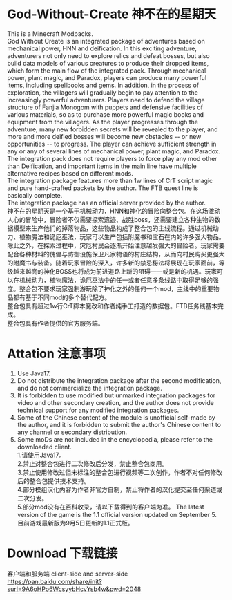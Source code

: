 # God-Without-Create 神不在的星期天
This is a Minecraft Modpacks.  
God Without Create is an integrated package of adventures based on mechanical power, HNN and deification. In this exciting adventure, adventurers not only need to explore relics and defeat bosses, but also build data models of various creatures to produce their dropped items, which form the main flow of the integrated pack. Through mechanical power, plant magic, and Paradox, players can produce many powerful items, including spellbooks and gems. In addition, in the process of exploration, the villagers will gradually begin to pay attention to the increasingly powerful adventurers. Players need to defend the village structure of Fanjia Monogom with puppets and defensive facilities of various materials, so as to purchase more powerful magic books and equipment from the villagers. As the player progresses through the adventure, many new forbidden secrets will be revealed to the player, and more and more deified bosses will become new obstacles -- or new opportunities -- to progress. The player can achieve sufficient strength in any or any of several lines of mechanical power, plant magic, and Paradox. The integration pack does not require players to force play any mod other than Deification, and important items in the main line have multiple alternative recipes based on different mods.  
The integration package features more than 1w lines of CrT script magic and pure hand-crafted packets by the author. The FTB quest line is basically complete.  
The integration package has an official server provided by the author.  
神不在的星期天是一个基于机械动力，HNN和神化的冒险向整合包。在这场激动人心的冒险中，冒险者不仅需要探索遗迹、战胜boss，还需要建立各种生物的数据模型来生产他们的掉落物品，这些物品构成了整合包的主线流程。通过机械动力、植物魔法和诡厄巫法，玩家可以生产包括附魔书和宝石在内的许多强大物品。除此之外，在探索过程中，灾厄村民会逐渐开始注意越发强大的冒险者。玩家需要配合各种材料的傀儡与防御设施保卫凡家物语的村庄结构，从而向村民购买更强大的附魔书与装备。随着玩家冒险的深入，许多新的禁忌秘法将展现在玩家面前，等级越来越高的神化BOSS也将成为前进道路上新的阻碍——或是新的机遇。玩家可以在机械动力，植物魔法，诡厄巫法中的任一或者任意多条线路中取得足够的强度。整合包不要求玩家强制游玩除了神化之外的任何一个mod，主线中的重要物品都有基于不同mod的多个替代配方。  
整合包具有超过1w行CrT脚本魔改和作者纯手工打造的数据包。FTB任务线基本完成。  
整合包具有作者提供的官方服务端。  
# Attation 注意事项  
1. Use Java17.  
2. Do not distribute the integration package after the second modification, and do not commercialize the integration package.  
3. It is forbidden to use modified but unmarked integration packages for video and other secondary creation, and the author does not provide technical support for any modified integration packages.  
4. Some of the Chinese content of the module is unofficial self-made by the author, and it is forbidden to submit the author's Chinese content to any channel or secondary distribution.  
5. Some moDs are not included in the encyclopedia, please refer to the downloaded client.  
1.请使用Java17。  
2.禁止对整合包进行二次修改后分发，禁止整合包商用。  
3.禁止使用修改过但未标注的整合包进行视频等二次创作，作者不对任何修改后的整合包提供技术支持。  
4.部分模组汉化内容为作者非官方自制，禁止将作者的汉化提交至任何渠道或二次分发。  
5.部分mod没有在百科收录，请以下载得到的客户端为准。
The latest version of the game is the 1.1 official version updated on September 5.  
目前游戏最新版为9月5日更新的1.1正式版。  
# Download 下载链接  
客户端和服务端 client-side and server-side  
https://pan.baidu.com/share/init?surl=9A6oHPo6WcsyybHcvYsb4w&pwd=2048  




